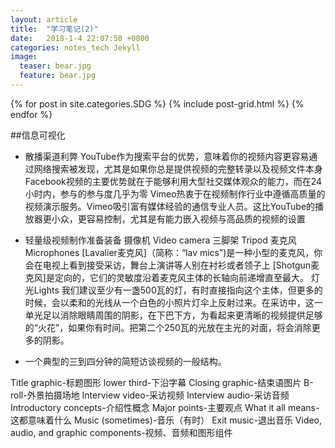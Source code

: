 ```yaml
---
layout: article
title:  "学习笔记(2)"
date:   2018-1-4 22:07:50 +0800
categories: notes_tech Jekyll
image:
  teaser: bear.jpg
  feature: bear.jpg
---
```


<div class="tiles">
{% for post in site.categories.SDG %}
  {% include post-grid.html %}
{% endfor %}
</div><!-- /.tiles 把所有categories 有 SDG 的列出来-->

##信息可视化


- 散播渠道利弊
YouTube作为搜索平台的优势，意味着你的视频内容更容易通过网络搜索被发现，尤其是如果你总是提供视频的完整转录以及视频文件本身
Facebook视频的主要优势就在于能够利用大型社交媒体观众的能力，而在24小时内，参与的参与度几乎为零
Vimeo热衷于在视频制作行业中遵循高质量的视频演示服务。Vimeo吸引富有媒体经验的通信专业人员。这比YouTube的播放器更小众，更容易控制，尤其是有能力嵌入视频与高品质的视频的设置

- 轻量级视频制作准备装备
摄像机 Video camera
三脚架 Tripod
麦克风 Microphones 
 [Lavalier麦克风]（简称：“lav mics”)是一种小型的麦克风，你会在电视上看到接受采访，舞台上演讲等人别在衬衫或者领子上
 [Shotgun麦克风]是定向的，它们的灵敏度沿着麦克风主体的长轴向前递增直至最大。
 灯光Lights 我们建议至少有一盏500瓦的灯，有时直接指向这个主体，但更多的时候，会以柔和的光线从一个白色的小照片灯伞上反射过来。在采访中，这一单光足以消除眼睛周围的阴影，在下巴下方，为看起来更清晰的视频提供足够的“火花”，如果你有时间。把第二个250瓦的光放在主光的对面，将会消除更多的阴影。

- 一个典型的三到四分钟的简短访谈视频的一般结构。

Title graphic-标题图形  lower third-下沿字幕
Closing graphic-结束语图片
B-roll-外景拍摄场地
Interview video-采访视频
Interview audio-采访音频
Introductory concepts-介绍性概念
Major points-主要观点
What it all means-这都意味着什么
Music (sometimes)-音乐（有时）
Exit music-退出音乐
Video, audio, and  graphic   components-视频、音频和图形组件
